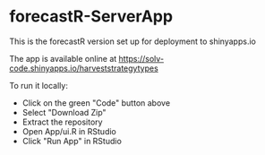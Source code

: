 # forecastR-ServerApp
This is the forecastR version set up for deployment to shinyapps.io



The app is available online at https://solv-code.shinyapps.io/harveststrategytypes

To run it locally:

* Click on the green "Code" button above
* Select "Download Zip"
* Extract the repository
* Open App/ui.R in RStudio
* Click "Run App" in RStudio
